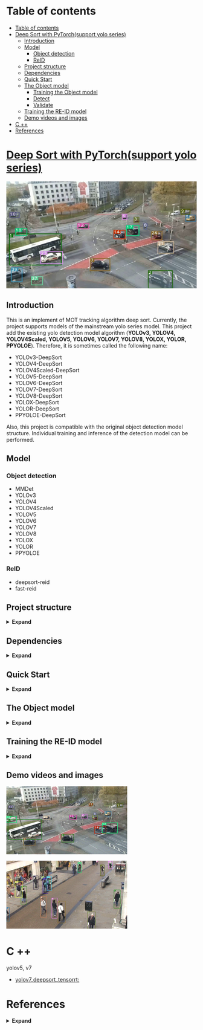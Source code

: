 # Table of contents
- [Table of contents](#table-of-contents)
- [Deep Sort with PyTorch(support yolo series)](#deep-sort-with-pytorchsupport-yolo-series)
  - [Introduction](#introduction)
  - [Model](#model)
    - [Object detection](#object-detection)
    - [ReID](#reid)
  - [Project structure](#project-structure)
  - [Dependencies](#dependencies)
  - [Quick Start](#quick-start)
  - [The Object model](#the-object-model)
    - [Training the Object model](#training-the-object-model)
    - [Detect](#detect)
    - [Validate](#validate)
  - [Training the RE-ID model](#training-the-re-id-model)
  - [Demo videos and images](#demo-videos-and-images)
- [C ++](#c-)
- [References](#references)

# [Deep Sort with PyTorch(support yolo series)](https://github.com/xuarehere/yolovx_deepsort_pytorch)

![](demo/1.jpg)





## Introduction

This is an implement of MOT tracking algorithm deep sort. Currently, the project supports models of the mainstream yolo series model. This project add the existing yolo detection model algorithm (**YOLOv3, YOLOV4, YOLOV4Scaled, YOLOV5, YOLOV6, YOLOV7, YOLOV8, YOLOX, YOLOR, PPYOLOE**). Therefore, it is sometimes called the following name:

- YOLOv3-DeepSort
- YOLOV4-DeepSort
- YOLOV4Scaled-DeepSort
- YOLOV5-DeepSort
- YOLOV6-DeepSort
- YOLOV7-DeepSort
- YOLOV8-DeepSort
- YOLOX-DeepSort
- YOLOR-DeepSort
- PPYOLOE-DeepSort


Also, this project is compatible with the original object detection model structure. Individual training and inference of the detection model can be performed.


## Model

### Object detection

- MMDet
- YOLOv3
- YOLOV4
- YOLOV4Scaled
- YOLOV5
- YOLOV6
- YOLOV7
- YOLOV8
- YOLOX
- YOLOR
- PPYOLOE

### ReID 

- deepsort-reid
- fast-reid


## Project structure
<details><summary> <b>Expand</b> </summary>

```
yolovx_deepsort_pytorch/
├── 001.avi
├── checkpoint
├── configs
│   ├── deep_sort.yaml
│   ├── fastreid.yaml
│   ├── mmdet.yaml
│   ├── ppyoloe.yaml
│   ├── yolor.yaml
│   ├── yolov3_tiny.yaml
│   ├── yolov3.yaml
│   ├── yolov4Scaled.yaml
│   ├── yolov4.yaml
│   ├── yolov5.yaml
│   ├── yolov6.yaml
│   ├── yolov7.yaml
│   └── yolox.yaml
├── deep_sort
│   ├── deep
│   ├── deep_sort.py
│   ├── __init__.py
│   ├── __pycache__
│   ├── README.md
│   └── sort
├── deepsort.py
├── demo
│   ├── 1.jpg
│   ├── 2.jpg
│   └── demo.gif
├── detector
│   ├── __init__.py
│   ├── MMDet
│   ├── PPYOLOE
│   ├── __pycache__
│   ├── YOLOR
│   ├── YOLOv3
│   ├── YOLOV4
│   ├── YOLOV4Scaled
│   ├── YOLOV5
│   ├── YOLOV6
│   ├── YOLOV7
│   └── YOLOX
├── LICENSE
├── models
│   ├── deep_sort_pytorch
│   ├── ppyoloe
│   ├── readme.md
│   ├── yolor
│   ├── yolov3
│   ├── yolov4
│   ├── yolov4-608
│   ├── yolov4Scaled
│   ├── yolov5
│   ├── yolov6
│   ├── yolov7
│   └── yolox
├── output
│   ├── ppyoloe
│   ├── README.MD
│   ├── yolor
│   ├── yolov3
│   ├── yolov4
│   ├── yolov4Scaled
│   ├── yolov5
│   ├── yolov6
│   ├── yolov7
│   └── yolox
├── ped_det_server.py
├── README.md
├── requirements.txt
├── results_analysis
│   └── analysis.py
├── scripts
│   ├── yoloe.sh
│   ├── yolor.sh
│   ├── yolov3_deepsort.sh
│   ├── yolov3_tiny_deepsort.sh
│   ├── yolov4_deepsort.sh
│   ├── yolov4Scaled_deepsort.sh
│   ├── yolov5_deepsort.sh
│   ├── yolov6_deepsort.sh
│   ├── yolov7_deepsort.sh
│   └── yolox_deepsort.sh
├── thirdparty
│   ├── fast-reid
│   └── mmdetection
├── train.jpg
├── tutotial
│   ├── Hungarian_Algorithm.ipynb
│   ├── kalman_filter.ipynb
│   └── kalman_filter.py
├── utils
│   ├── asserts.py
│   ├── draw.py
│   ├── evaluation.py
│   ├── __init__.py
│   ├── io.py
│   ├── json_logger.py
│   ├── log.py
│   ├── parser.py
│   ├── __pycache__
│   └── tools.py
├── webserver
│   ├── config
│   ├── images
│   ├── __init__.py
│   ├── readme.md
│   ├── rtsp_threaded_tracker.py
│   ├── rtsp_webserver.py
│   ├── server_cfg.py
│   └── templates
└── yolov3_deepsort_eval.py
```
</details>





## Dependencies

<details><summary> <b>Expand</b> </summary>

See this `requirements.txt` for more detail.
- python 3 (python2 not sure)
- numpy
- scipy
- opencv-python
- sklearn
- torch >= 0.4
- torchvision >= 0.1
- pillow
- vizer
- edict

</details>

## Quick Start
<details><summary> <b>Expand</b> </summary>

0. Check all dependencies installed
```bash
pip install -r requirements.txt
```
for user in china, you can specify pypi source to accelerate install like:
```bash
pip install -r requirements.txt -i https://pypi.tuna.tsinghua.edu.cn/simple
```

1. Clone this repository
```
git clone https://github.com/xuarehere/yolovx_deepsort_pytorch.git
```

2. Download YOLOv3 parameters
```
cd detector/YOLOv3/weight/
wget https://pjreddie.com/media/files/yolov3.weights
wget https://pjreddie.com/media/files/yolov3-tiny.weights
cd ../../../
```

3. Download deepsort parameters ckpt.t7
```
cd deep_sort/deep/checkpoint
# download ckpt.t7 from
https://drive.google.com/drive/folders/1xhG0kRH1EX5B9_Iz8gQJb7UNnn_riXi6 to this folder
cd ../../../
```

4. Compile nms module
```bash
cd detector/YOLOv3/nms
sh build.sh
cd ../../..
```

Notice:
If compiling failed, the simplist way is to **Upgrade your pytorch >= 1.1 and torchvision >= 0.3" and you can avoid the troublesome compiling problems which are most likely caused by either `gcc version too low` or `libraries missing`.

5. (Optional) Prepare third party submodules

[fast-reid](https://github.com/JDAI-CV/fast-reid)

This library supports bagtricks, AGW and other mainstream ReID methods through providing an fast-reid adapter.

to prepare our bundled fast-reid, then follow instructions in its README to install it.

Please refer to `configs/fastreid.yaml` for a sample of using fast-reid. See [Model Zoo](https://github.com/JDAI-CV/fast-reid/blob/master/docs/MODEL_ZOO.md) for available methods and trained models.

[MMDetection](https://github.com/open-mmlab/mmdetection)

This library supports Faster R-CNN and other mainstream detection methods through providing an MMDetection adapter.

to prepare our bundled MMDetection, then follow instructions in its README to install it.

Please refer to `configs/mmdet.yaml` for a sample of using MMDetection. See [Model Zoo](https://github.com/open-mmlab/mmdetection/blob/master/docs/model_zoo.md) for available methods and trained models.

Run

```
git submodule update --init --recursive
```


6. Run demo
```
usage: deepsort.py [-h]
                   [--fastreid]
                   [--config_fastreid CONFIG_FASTREID]
                   [--mmdet]
                   [--config_mmdetection CONFIG_MMDETECTION]
                   [--config_detection CONFIG_DETECTION]
                   [--config_deepsort CONFIG_DEEPSORT] [--display]
                   [--frame_interval FRAME_INTERVAL]
                   [--display_width DISPLAY_WIDTH]
                   [--display_height DISPLAY_HEIGHT] [--save_path SAVE_PATH]
                   [--cpu] [--camera CAM]
                   VIDEO_PATH         

# yolov3 + deepsort
python deepsort.py [VIDEO_PATH]

# yolov3_tiny + deepsort
python deepsort.py [VIDEO_PATH] --config_detection ./configs/yolov3_tiny.yaml

# yolov3 + deepsort on webcam
python3 deepsort.py /dev/video0 --camera 0

# yolov3_tiny + deepsort on webcam
python3 deepsort.py /dev/video0 --config_detection ./configs/yolov3_tiny.yaml --camera 0

# fast-reid + deepsort
python deepsort.py [VIDEO_PATH] --fastreid [--config_fastreid ./configs/fastreid.yaml]

# MMDetection + deepsort
python deepsort.py [VIDEO_PATH] --mmdet [--config_mmdetection ./configs/mmdet.yaml]


# yolov4 + deepsort on video
python3 deepsort.py ./001.avi --save_path ./output/yolov4/001 --config_detection ./configs/yolov4.yaml --detect_model yolov4


# yolov4Scaled + deepsort on video
python3 deepsort.py ./001.avi --save_path ./output/yolov4Scaled/001 --config_detection ./configs/yolov4Scaled.yaml --detect_model yolov4Scaled

# yolov5 + deepsort on video
python3 deepsort.py ./001.avi --save_path ./output/yolov5/001 --config_detection ./configs/yolov5.yaml --detect_model yolov5

# yolov6 + deepsort on video
python3 deepsort.py ./001.avi --save_path ./output/yolov6/001 --config_detection ./configs/yolov6.yaml --detect_model yolov6

# yolov7 + deepsort on video
python3 deepsort.py ./001.avi --save_path ./output/yolov7/001 --config_detection ./configs/yolov7.yaml --detect_model yolov7

# yolov8 + deepsort on video
python3 deepsort.py ./001.avi --save_path ./output/yolov8/001 --detect_model yolov8 --config_detection ./configs/yolov8.yaml 

# yolox + deepsort on video
python deepsort.py  ./001.avi --save_path ./output/yolox/001  --config_detection ./configs/yolox.yaml  --detect_model yolox 

# yolor + deepsort on video
python deepsort.py  ./001.avi --save_path ./output/yolor/001  --config_detection ./configs/yolor.yaml  --detect_model yolor 

# ppyoloe + deepsort on video
python deepsort.py  ./001.avi --save_path ./output/ppyoloe/001  --config_detection ./configs/ppyoloe.yaml  --detect_model ppyoloe 

```
Use `--display` to enable display.  
Results will be saved to `./output/results.avi` and `./output/results.txt`.

All files above can also be accessed from BaiduDisk!  
linker：[BaiduDisk](https://pan.baidu.com/s/1YJ1iPpdFTlUyLFoonYvozg)
passwd：fbuw

</details>

## The Object model
<details><summary> <b>Expand</b> </summary>

Switch to model directory, see README.MD for more details.

For example:
```shell
cd detector/YOLOV5
# see detector/YOLOV5/README.md for more details
```
### Training the Object model
see `detector/{model}/README.md` for more details.

For example:

```shell
cd detector/YOLOV5
python train.py --img 640 --data VOC.yaml --cfg yolov5s.yaml --weight ../../models/yolov5/yolov5s.pt --batch-size 64 --epochs 100
```

or 
[See this link for more detail](https://github.com/xuarehere/yolovx_deepsort_pytorch/issues/5)


### Detect 
see `detector/{model}/README.md` for more details.

```shell
cd detector/YOLOV5/
python  detect.py --source ../../001.avi --weights ../../models/yolov5/v4.0/yolov5s.pt --device 1
```

### Validate
Validate a model's accuracy on datasets.

see `detector/{model}/README.md` for more details.

```shell
cd detector/YOLOV5/

python val.py --weights  ../../models/yolov5/v4.0/yolov5s.pt  --data coco.yaml  --img 640 --half
```

</details>

## Training the RE-ID model
<details><summary> <b>Expand</b> </summary>

The original model used in paper is in original_model.py, and its parameter here [original_ckpt.t7](https://drive.google.com/drive/folders/1xhG0kRH1EX5B9_Iz8gQJb7UNnn_riXi6).  

To train the model, first you need download [Market1501](http://www.liangzheng.com.cn/Project/project_reid.html) dataset or [Mars](http://www.liangzheng.com.cn/Project/project_mars.html) dataset.  

Then you can try [train.py](deep_sort/deep/train.py) to train your own parameter and evaluate it using [test.py](deep_sort/deep/test.py) and [evaluate.py](deep_sort/deep/evalute.py).
![train.jpg](deep_sort/deep/train.jpg)

**Dataset**
```
python prepare_data.py --data_dir {data_path}/Market-1501-v15.09.15
```



**Train**
```
$ cd ./deep_sort/deep/train.py

$ python train.py --data-dir /workspace/dataset/Market-1501/Market-1501-v15.09.15/pytorch/ --interval 10  --gpu-id 0
```
[See this link for more detail](https://github.com/xuarehere/yolovx_deepsort_pytorch/issues/5)

</details>

## Demo videos and images


![1.jpg](demo/1.gif)

![1.jpg](demo/2.gif)

# C ++
yolov5, v7
-  [yolov7_deepsort_tensorrt:](https://github.com/xuarehere/yolov7_deepsort_tensorrt)


# References
<details><summary> <b>Expand</b> </summary>

- [ultralytics/ultralytics](https://github.com/ultralytics/ultralytics)
- [isLinXu/YOLOv8_Efficient](https://github.com/isLinXu/YOLOv8_Efficient)
- [nwojke/deep_sort](https://github.com/nwojke/deep_sort)
- [Joseph Redmon/yolov3](https://pjreddie.com/darknet/yolo/)
- [ZQPei/deep_sort_pytorch](https://github.com/ZQPei/deep_sort_pytorch)
- [WongKinYiu/PyTorch_YOLOv4](https://github.com/WongKinYiu/PyTorch_YOLOv4)
- [WongKinYiu/ScaledYOLOv4](https://github.com/WongKinYiu/ScaledYOLOv4)
- [ultralytics/yolov5](https://github.com/ultralytics/yolov5)
- [meituan/YOLOv6](https://github.com/meituan/YOLOv6)
- [WongKinYiu/yolov7](https://github.com/WongKinYiu/yolov7)
- [Megvii-BaseDetection/YOLOX](https://github.com/Megvii-BaseDetection/YOLOX)
- [WongKinYiu/yolor](https://github.com/WongKinYiu/yolor)
- [Nioolek/PPYOLOE_pytorch](https://github.com/Nioolek/PPYOLOE_pytorch)

</details>

